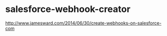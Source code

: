 # salesforce-webhook-creator

http://www.jamesward.com/2014/06/30/create-webhooks-on-salesforce-com
